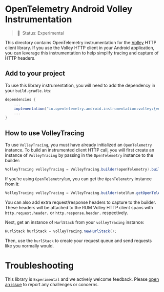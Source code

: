 
# OpenTelemetry Android Volley Instrumentation

> :construction: &nbsp;Status: Experimental

This directory contains OpenTelemetry instrumentation for the [Volley](https://google.github.io/volley/)
HTTP client library. If you use the Volley HTTP client in your Android application, you can
leverage this instrumentation to help simplify tracing and capture of HTTP headers.

## Add to your project

To use this library instrumentation, you will need to add
the dependency in your `build.gradle.kts`:

```gradle
dependencies {
    ...
    implementation("io.opentelemetry.android.instrumentation:volley:{version}")
    ...
}
```

## How to use VolleyTracing

To use `VolleyTracing`, you must have already initialized an `OpenTelemetry` instance.
To build an instrumented client HTTP call, you will first create an instance of
`VolleyTracing` by passing in the `OpenTelemetry` instance to the builder:

```java
VolleyTracing volleyTracing = VolleyTracing.builder(openTelemetry).build();
```

If you're using `OpenTelemetryRum`, you can get the `OpenTelemetry` instance from it:

```java
VolleyTracing volleyTracing = VolleyTracing.builder(otelRum.getOpenTelemtry()).build();
```

You can also add extra request/response headers to capture to the builder.
These headers will be attached to the RUM Volley HTTP client spans with
`http.request.header.` or `http.response.header.` respectively.

Next, get an instance of `HurlStack` from your `volleyTracing` instance:

```java
HurlStack hurlStack = volleyTracing.newHurlStack();
```

Then, use the `hurlStack` to create your request queue and send requests like you normally would.

# Troubleshooting

This library is `Experimental` and we actively welcome feedback. Please
[open an issue](https://github.com/open-telemetry/opentelemetry-android/issues) to report any
challenges or concerns.

